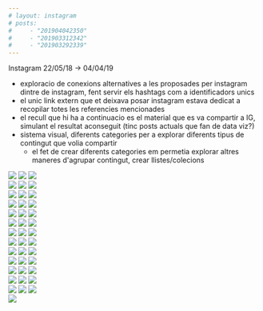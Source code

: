 ```yaml
---
# layout: instagram
# posts:
#     - "201904042350"
#     - "201903312342"
#     - "201903292339"
---
```

Instagram 22/05/18 → 04/04/19

- exploracio de conexions alternatives a les proposades per instagram dintre de instagram, fent servir els hashtags com a identificadors unics
- el unic link extern que et deixava posar instagram estava dedicat a recopilar totes les referencies mencionades
- el recull que hi ha a continuacio es el material que es va compartir a IG, simulant el resultat aconseguit (tinc posts actuals que fan de data viz?)
- sistema visual, diferents categories per a explorar diferents tipus de contingut que volia compartir 
    - el fet de crear diferents categories em permetia explorar altres maneres d'agrupar contingut, crear llistes/colecions



<!-- versio manual -->
<div class="gallery">
    <div class="gallery-row">
        <a href="/201904042350" class="internal-link" id="/202106221357/201904042350"><img src="../assets/201904042350.jpg"></a>
        <a href="/201903312342" class="internal-link" id="/202106221357/201903312342"><img src="../assets/201903312342.jpg"></a>
        <a href="/201903292339" class="internal-link" id="/202106221357/201903292339"><img src="../assets/201903292339.jpg"></a>
    </div>
    <div class="gallery-row">
        <a href="/201807242336" class="internal-link" id="/202106221357/201807242336"><img src="../assets/201807242336.jpg"></a>
        <a href="/201807152333" class="internal-link" id="/202106221357/201807152333"><img src="../assets/201807152333.jpg"></a>
        <a href="/201807122329" class="internal-link" id="/202106221357/201807122329"><img src="../assets/201807122329.jpg"></a>
    </div>
    <div class="gallery-row">
        <a href="/201807102323" class="internal-link" id="/202106221357/201807102323"><img src="../assets/201807102323-1.jpg"></a>
        <a href="/201807062321" class="internal-link" id="/202106221357/201807062321"><img src="../assets/201807062321.jpg"></a>
        <a href="/201807042317" class="internal-link" id="/202106221357/201807042317"><img src="../assets/201807042317.jpg"></a>
    </div>
    <div class="gallery-row">
        <a href="/201807042314" class="internal-link" id="/202106221357/201807042314"><img src="../assets/201807042314.jpg"></a>
        <a href="/201806302311" class="internal-link" id="/202106221357/201806302311"><img src="../assets/201806302311.jpg"></a>
        <a href="/201806282307" class="internal-link" id="/202106221357/201806282307"><img src="../assets/201806282307-1.jpg"></a>
    </div>
    <div class="gallery-row">
        <a href="/201806282303" class="internal-link" id="/202106221357/201806282303"><img src="../assets/201806282303-1.jpg"></a>
        <a href="/201806272259" class="internal-link" id="/202106221357/201806272259"><img src="../assets/201806272259-1.jpg"></a>
        <a href="/201806272257" class="internal-link" id="/202106221357/201806272257"><img src="../assets/201806272257.jpg"></a>
    </div>
    <div class="gallery-row">
        <a href="/201806122250" class="internal-link" id="/202106221357/201806122250"><img src="../assets/201806122250.jpg"></a>
        <a href="/201806072250" class="internal-link" id="/202106221357/201806072250"><img src="../assets/201806072250.jpg"></a>
        <a href="/201806062246" class="internal-link" id="/202106221357/201806062246"><img src="../assets/201806062246.jpg"></a>
    </div>
    <div class="gallery-row">
        <a href="/201806062241" class="internal-link" id="/202106221357/201806062241"><img src="../assets/201806062241.jpg"></a>
        <a href="/201806052233" class="internal-link" id="/202106221357/201806052233"><img src="../assets/201806052233-1.jpg"></a>
        <a href="/201806042232" class="internal-link" id="/202106221357/201806042232"><img src="../assets/201806042232.jpg"></a>
    </div>
    <div class="gallery-row">
        <a href="/201806042144" class="internal-link" id="/202106221357/201806042144"><img src="../assets/201806042144-1.jpg"></a>
        <a href="/201806042138" class="internal-link" id="/202106221357/201806042138"><img src="../assets/201806042138-1.jpg"></a>
        <a href="/201806032133" class="internal-link" id="/202106221357/201806032133"><img src="../assets/201806032133.jpg"></a>
    </div>
    <div class="gallery-row">
        <a href="/201806032128" class="internal-link" id="/202106221357/201806032128"><img src="../assets/201806032128-1.jpg"></a>
        <a href="/201806022125" class="internal-link" id="/202106221357/201806022125"><img src="../assets/201806022125.jpg"></a>
        <a href="/201806022120" class="internal-link" id="/202106221357/201806022120"><img src="../assets/201806022120.jpg"></a>
    </div>
    <div class="gallery-row">
        <a href="/201805302115" class="internal-link" id="/202106221357/201805302115"><img src="../assets/201805302115-1.jpg"></a>
        <a href="/201805292107" class="internal-link" id="/202106221357/201805292107"><img src="../assets/201805292107-1.jpg"></a>
        <a href="/201805272037" class="internal-link" id="/202106221357/201805272037"><img src="../assets/201805272037-1.jpg"></a>
    </div>
    <div class="gallery-row">
        <a href="/201805272036" class="internal-link" id="/202106221357/201805272036"><img src="../assets/201805272036-1.jpg"></a>
        <a href="/201805272035" class="internal-link" id="/202106221357/201805272035"><img src="../assets/201805272035-1.jpg"></a>
        <a href="/201805262030" class="internal-link" id="/202106221357/201805262030"><img src="../assets/201805262030.jpg"></a>
    </div>
    <div class="gallery-row">
        <a href="/201805252335" class="internal-link" id="/202106221357/201805252335"><img src="../assets/201805252335.jpg"></a>
        <a href="/201805252334" class="internal-link" id="/202106221357/201805252334"><img src="../assets/201805252334.jpg"></a>
        <a href="/201805242334" class="internal-link" id="/202106221357/201805242334"><img src="../assets/201805242334.jpg"></a>
    </div>
    <div class="gallery-row">
        <a href="/201805232317" class="internal-link" id="/202106221357/201805232317"><img src="../assets/201805232317.jpg"></a>
        <a href="/201805231412" class="internal-link" id="/202106221357/201805231412"><img src="../assets/201805231412-1.jpg"></a>
        <a href="/201805221408" class="internal-link" id="/202106221357/201805221408"><img src="../assets/201805221408.jpg"></a>
    </div>
    <div class="gallery-row">
        <a href="/201805221358" class="internal-link" id="/202106221357/201805221358"><img src="../assets/201805221358-1.jpg"></a>
    </div>
</div>



<!-- versio template (no detecta el backlink) -->
<!-- {% if page.posts %}
{% assign posts_by_update = page.posts | sort:"last-modified" | reverse %}
{% assign posts_by_creation = page.posts | sort:"name" | reverse %}
<div class="gallery">
    <div class="gallery-row">
        {% for post in posts_by_creation %}
        <a href="/{{ post }}" class="internal-link" id="{{ page.url }}/{{ post }}"><img src="../assets/{{ post }}.jpg"></a>
        {% endfor %}
    </div>
</div>
{% endif %} -->

